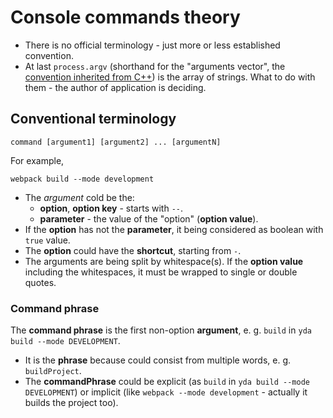 # Console commands theory

* There is no official terminology - just more or less established convention.
* At last `process.argv` (shorthand for the "arguments vector", the [convention inherited from C++](https://stackoverflow.com/questions/3024197/what-does-int-argc-char-argv-mean))
  is the array of strings. What to do with them - the author of application is deciding.

## Conventional terminology

```
command [argument1] [argument2] ... [argumentN]
```

For example,

```
webpack build --mode development
```

* The *argument* cold be the:
  * **option**, **option key** - starts with `--`. 
  * **parameter** -  the value of the "option" (**option value**).
* If the **option** has not the **parameter**, it being considered as boolean with `true` value.
* The **option** could have the **shortcut**, starting from `-`.
* The arguments are being split by whitespace(s). If the **option value** including the whitespaces, it must be wrapped
  to single or double quotes.


### Command phrase

The **command phrase** is the first non-option **argument**, e. g. `build` in `yda build --mode DEVELOPMENT`.

* It is the **phrase** because could consist from multiple words, e. g. `buildProject`.
* The **commandPhrase** could be explicit (as `build` in `yda build --mode DEVELOPMENT`) or implicit
  (like `webpack --mode development` - actually it builds the project too).
